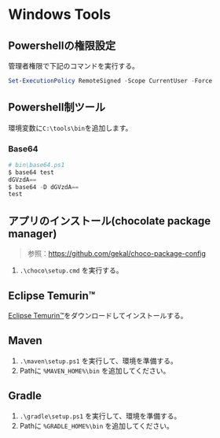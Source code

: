 # Windows Tools

## Powershellの権限設定

管理者権限で下記のコマンドを実行する。

```ps1
Set-ExecutionPolicy RemoteSigned -Scope CurrentUser -Force
```

## Powershell制ツール

環境変数に`C:\tools\bin`を追加します。

### Base64

```powershell
# bin\base64.ps1
$ base64 test
dGVzdA==
$ base64 -D dGVzdA==
test
```

## アプリのインストール(chocolate package manager)

> 参照：<https://github.com/gekal/choco-package-config>

1. `.\choco\setup.cmd` を実行する。

## Eclipse Temurin™

[Eclipse Temurin™](https://adoptium.net/temurin/releases/)をダウンロードしてインストールする。

## Maven

1. `.\maven\setup.ps1` を実行して、環境を準備する。
2. Pathに `%MAVEN_HOME%\bin` を追加してください。

## Gradle

1. `.\gradle\setup.ps1` を実行して、環境を準備する。
2. Pathに `%GRADLE_HOME%\bin` を追加してください。

